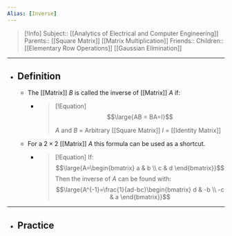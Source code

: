 ```yaml
---
Alias: [Inverse]
---
```

> [!Info]
> Subject:: [[Analytics of Electrical and Computer Engineering]]
> Parents:: [[Square Matrix]] [[Matrix Multiplication]]
> Friends:: 
> Children:: [[Elementary Row Operations]] [[Gaussian Elimination]]
---
- ## Definition
	- The [[Matrix]] $B$ is called the inverse of [[Matrix]] $A$ if:
		- > [!Equation]
		  > $$\large{AB = BA=I}$$
		  > 
		  > $A$ and $B$ = Arbitrary [[Square Matrix]]
		  > $I$ = [[Identity Matrix]]
	- For a $2\times2$ [[Matrix]] $A$ this formula can be used as a shortcut.
		- > [!Equation]
		  > If: $$\large{A=\begin{bmatrix}
		  > a & b \\
		  > c & d
		  > \end{bmatrix}}$$
		  > Then the inverse of $A$ can be found with:
		  > $$\large{A^{-1}=\frac{1}{ad-bc}\begin{bmatrix}
		  >d & -b \\
		  > -c & a
		  > \end{bmatrix}}$$
---
- ## Practice